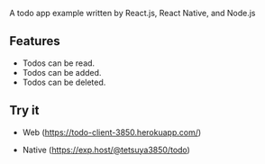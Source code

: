 A todo app example written by React.js, React Native, and Node.js

## Features

- Todos can be read.
- Todos can be added.
- Todos can be deleted.

## Try it

- Web
  (https://todo-client-3850.herokuapp.com/)

- Native
  (https://exp.host/@tetsuya3850/todo)
